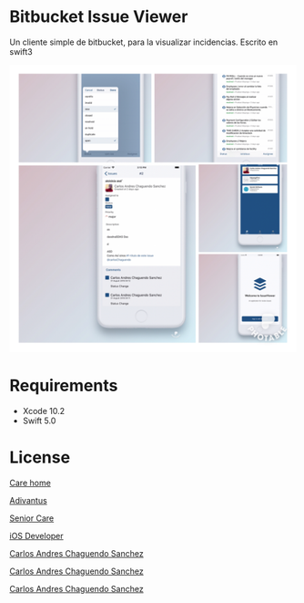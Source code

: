 # Bitbucket Issue Viewer
Un cliente simple de bitbucket, para la visualizar incidencias. Escrito en swift3


![](https://raw.githubusercontent.com/carlos-chaguendo/bitbucket-issue-viewer/master/img/IMG_1753.JPG)


# Requirements

- Xcode 10.2
- Swift 5.0

# License

[Care home](https://adivantus.com/)

[Adivantus](https://adivantus.com/)

[Senior Care](https://adivantus.com/)

[iOS Developer](https://adivantus.com/)

[Carlos Andres Chaguendo Sanchez](https://adivantus.com/)

[Carlos Andres Chaguendo Sanchez](https://www.google.com/search?q=Carlos+Aandres+Chaguendo+Developer)

[Carlos Andres Chaguendo Sanchez](http://www.sena.edu.co)


